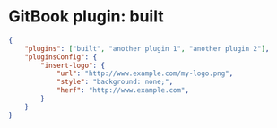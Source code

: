 GitBook plugin: built
===========================
```json
{
    "plugins": ["built", "another plugin 1", "another plugin 2"],
    "pluginsConfig": {
        "insert-logo": {
            "url": "http://www.example.com/my-logo.png",
            "style": "background: none;",
            "herf": "http://www.example.com",
        }
    }
}
```